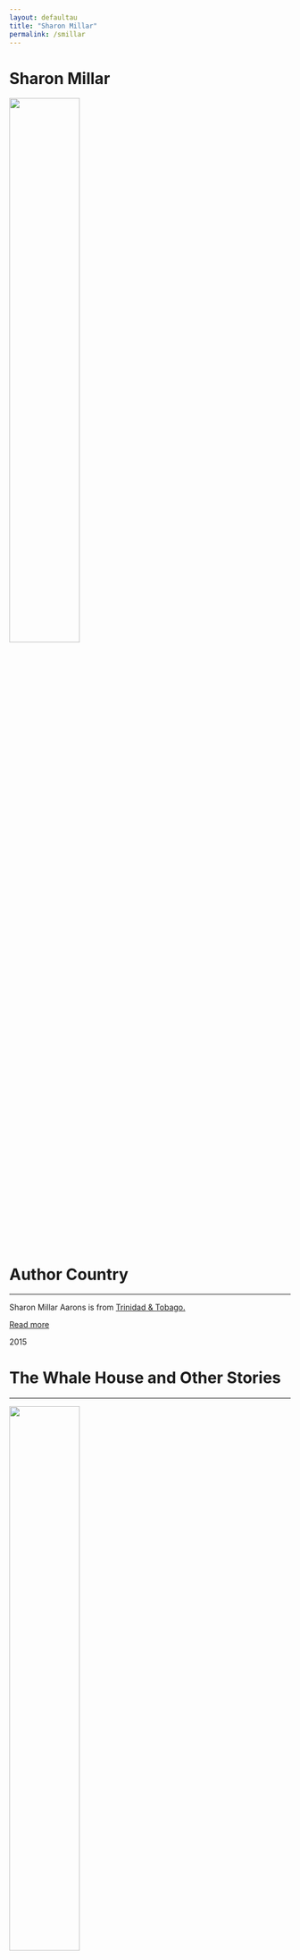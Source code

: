 ```yaml
---
layout: defaultau
title: "Sharon Millar"
permalink: /smillar
---
```

<!-- partial:index.partial.html -->
<div class="content">
    <h1>Sharon Millar</h1>
    <div class="quote">
        <div><img src="https://images.squarespace-cdn.com/content/v1/5664929ae4b0288a6983e67d/1451600581491-Y21XBODL7MKV8AP194L5/SharonMillar_AuthorPhoto.jpg?format=300w" height="50%" width = "50%" class="logo"></div>
    </div>
    <div class="timeline">
        <div style="padding-bottom:100px;"></div>
        <div class="block">
            <div class="date right"><p class="right"></p></div>
            <div class="dot"></div>
            <div class="left first">
            <div class="author_country">
                <h1>Author Country</h1><hr>
            <div class="aclocation"> <p>Sharon Millar Aarons is from <a href="http://localhost:4000/3">Trinidad & Tobago.</a></p></div>
            <div class="acreadmore">    <a href="#" target="_blank">Read more</a> </div>
            </div>
            </div>
        </div>
        <div class="block">
            <div class="date left"><p class="left">2015</p></div>
            <div class="dot"></div>
            <div class="right">
                <h1>The Whale House and Other Stories</h1><hr>
                <p><img src="https://m.media-amazon.com/images/I/51-f8+bNvVL._AC_SY780_.jpg" height="50%" width = "50%"></p>
                <p>
                Language: English<br>
                Publisher: Peepal Tree<br>
                Publisher Location: Leeds, England<br>
                Genre: Fiction<br>
                Length: 171<br>
                </p>
            </div>
        </div>
    </div>
